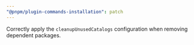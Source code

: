 ```yaml
---
"@pnpm/plugin-commands-installation": patch
---
```


Correctly apply the `cleanupUnusedCatalogs` configuration when removing dependent packages.
